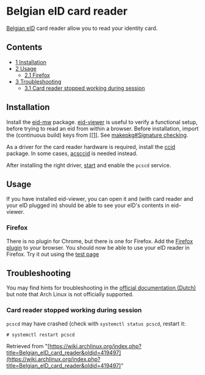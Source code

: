 # Belgian eID card reader

[Belgian eID](http://eid.belgium.be/en%7C) card reader allow you to read your identity card.

## Contents

*   [1 Installation](#Installation)
*   [2 Usage](#Usage)
    *   [2.1 Firefox](#Firefox)
*   [3 Troubleshooting](#Troubleshooting)
    *   [3.1 Card reader stopped working during session](#Card_reader_stopped_working_during_session)

## Installation

Install the [eid-mw](https://aur.archlinux.org/packages/eid-mw/) package. [eid-viewer](https://aur.archlinux.org/packages/eid-viewer/) is useful to verify a functional setup, before trying to read an eid from within a browser. Before installation, import the (continuous build) keys from [[[1]](http://files.eid.belgium.be/). See [makepkg#Signature checking](/index.php/Makepkg#Signature_checking "Makepkg").

As a driver for the card reader hardware is required, install the [ccid](https://www.archlinux.org/packages/?name=ccid) package. In some cases, [acsccid](https://aur.archlinux.org/packages/acsccid/) is needed instead.

After installing the right driver, [start](/index.php/Start "Start") and enable the `pcscd` service.

## Usage

If you have installed eid-viewer, you can open it and (with card reader and your eID plugged in) should be able to see your eID's contents in eid-viewer.

### Firefox

There is no plugin for Chrome, but there is one for Firefox. Add the [Firefox plugin](https://addons.mozilla.org/nl/firefox/addon/belgium-eid/%7C) to your browser. You should now be able to use your eID reader in Firefox. Try it out using the [test page](http://test.eid.belgium.be/%7C)

## Troubleshooting

You may find hints for troubleshooting in the [official documentation (Dutch)](http://faq.eid.belgium.be/nl/index.html%7C) but note that Arch Linux is not officially supported.

### Card reader stopped working during session

`pcscd` may have crashed (check with `systemctl status pcscd`, restart it:

 `# systemctl restart pcscd` 

Retrieved from "[https://wiki.archlinux.org/index.php?title=Belgian_eID_card_reader&oldid=419497](https://wiki.archlinux.org/index.php?title=Belgian_eID_card_reader&oldid=419497)"